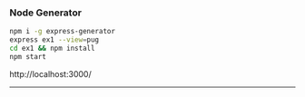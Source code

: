 ### Node Generator

```bash
npm i -g express-generator
express ex1 --view=pug
cd ex1 && npm install
npm start
```

http://localhost:3000/

---
